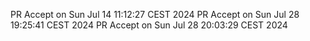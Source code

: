 PR Accept on Sun Jul 14 11:12:27 CEST 2024
PR Accept on Sun Jul 28 19:25:41 CEST 2024
PR Accept on Sun Jul 28 20:03:29 CEST 2024
